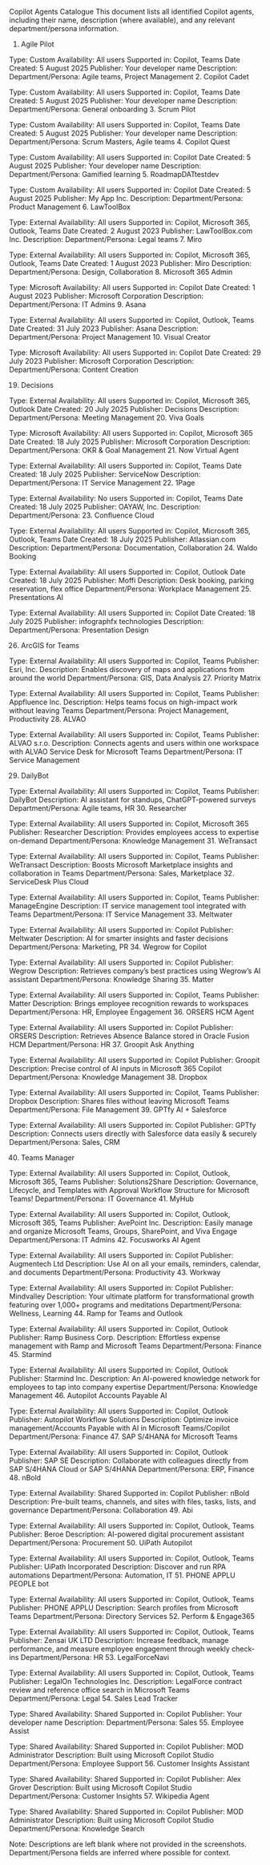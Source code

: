
Copilot Agents Catalogue
This document lists all identified Copilot agents, including their name, description (where available), and any relevant department/persona information.

1. Agile Pilot

Type: Custom
Availability: All users
Supported in: Copilot, Teams
Date Created: 5 August 2025
Publisher: Your developer name
Description:
Department/Persona: Agile teams, Project Management
2. Copilot Cadet

Type: Custom
Availability: All users
Supported in: Copilot, Teams
Date Created: 5 August 2025
Publisher: Your developer name
Description:
Department/Persona: General onboarding
3. Scrum Pilot

Type: Custom
Availability: All users
Supported in: Copilot, Teams
Date Created: 5 August 2025
Publisher: Your developer name
Description:
Department/Persona: Scrum Masters, Agile teams
4. Copilot Quest

Type: Custom
Availability: All users
Supported in: Copilot
Date Created: 5 August 2025
Publisher: Your developer name
Description:
Department/Persona: Gamified learning
5. RoadmapDATtestdev

Type: Custom
Availability: All users
Supported in: Copilot
Date Created: 5 August 2025
Publisher: My App Inc.
Description:
Department/Persona: Product Management
6. LawToolBox

Type: External
Availability: All users
Supported in: Copilot, Microsoft 365, Outlook, Teams
Date Created: 2 August 2023
Publisher: LawToolBox.com Inc.
Description:
Department/Persona: Legal teams
7. Miro

Type: External
Availability: All users
Supported in: Copilot, Microsoft 365, Outlook, Teams
Date Created: 1 August 2023
Publisher: Miro
Description:
Department/Persona: Design, Collaboration
8. Microsoft 365 Admin

Type: Microsoft
Availability: All users
Supported in: Copilot
Date Created: 1 August 2023
Publisher: Microsoft Corporation
Description:
Department/Persona: IT Admins
9. Asana

Type: External
Availability: All users
Supported in: Copilot, Outlook, Teams
Date Created: 31 July 2023
Publisher: Asana
Description:
Department/Persona: Project Management
10. Visual Creator

Type: Microsoft
Availability: All users
Supported in: Copilot
Date Created: 29 July 2023
Publisher: Microsoft Corporation
Description:
Department/Persona: Content Creation

19. Decisions

Type: External
Availability: All users
Supported in: Copilot, Microsoft 365, Outlook
Date Created: 20 July 2025
Publisher: Decisions
Description:
Department/Persona: Meeting Management
20. Viva Goals

Type: Microsoft
Availability: All users
Supported in: Copilot, Microsoft 365
Date Created: 18 July 2025
Publisher: Microsoft Corporation
Description:
Department/Persona: OKR & Goal Management
21. Now Virtual Agent

Type: External
Availability: All users
Supported in: Copilot, Teams
Date Created: 18 July 2025
Publisher: ServiceNow
Description:
Department/Persona: IT Service Management
22. 1Page

Type: External
Availability: No users
Supported in: Copilot, Teams
Date Created: 18 July 2025
Publisher: OAYAW, Inc.
Description:
Department/Persona:
23. Confluence Cloud

Type: External
Availability: All users
Supported in: Copilot, Microsoft 365, Outlook, Teams
Date Created: 18 July 2025
Publisher: Atlassian.com
Description:
Department/Persona: Documentation, Collaboration
24. Waldo Booking

Type: External
Availability: All users
Supported in: Copilot, Outlook
Date Created: 18 July 2025
Publisher: Moffi
Description: Desk booking, parking reservation, flex office
Department/Persona: Workplace Management
25. Presentations AI

Type: External
Availability: All users
Supported in: Copilot
Date Created: 18 July 2025
Publisher: infographfx technologies
Description:
Department/Persona: Presentation Design

26. ArcGIS for Teams

Type: External
Availability: All users
Supported in: Copilot, Teams
Publisher: Esri, Inc.
Description: Enables discovery of maps and applications from around the world
Department/Persona: GIS, Data Analysis
27. Priority Matrix

Type: External
Availability: All users
Supported in: Copilot, Teams
Publisher: Appfluence Inc.
Description: Helps teams focus on high-impact work without leaving Teams
Department/Persona: Project Management, Productivity
28. ALVAO

Type: External
Availability: All users
Supported in: Copilot, Teams
Publisher: ALVAO s.r.o.
Description: Connects agents and users within one workspace with ALVAO Service Desk for Microsoft Teams
Department/Persona: IT Service Management

29. DailyBot

Type: External
Availability: All users
Supported in: Copilot, Teams
Publisher: DailyBot
Description: AI assistant for standups, ChatGPT-powered surveys
Department/Persona: Agile teams, HR
30. Researcher

Type: External
Availability: All users
Supported in: Copilot, Microsoft 365
Publisher: Researcher
Description: Provides employees access to expertise on-demand
Department/Persona: Knowledge Management
31. WeTransact

Type: External
Availability: All users
Supported in: Copilot, Teams
Publisher: WeTransact
Description: Boosts Microsoft Marketplace insights and collaboration in Teams
Department/Persona: Sales, Marketplace
32. ServiceDesk Plus Cloud

Type: External
Availability: All users
Supported in: Copilot, Teams
Publisher: ManageEngine
Description: IT service management tool integrated with Teams
Department/Persona: IT Service Management
33. Meltwater

Type: External
Availability: All users
Supported in: Copilot
Publisher: Meltwater
Description: AI for smarter insights and faster decisions
Department/Persona: Marketing, PR
34. Wegrow for Copilot

Type: External
Availability: All users
Supported in: Copilot
Publisher: Wegrow
Description: Retrieves company’s best practices using Wegrow’s AI assistant
Department/Persona: Knowledge Sharing
35. Matter

Type: External
Availability: All users
Supported in: Copilot, Teams
Publisher: Matter
Description: Brings employee recognition rewards to workspaces
Department/Persona: HR, Employee Engagement
36. ORSERS HCM Agent

Type: External
Availability: All users
Supported in: Copilot
Publisher: ORSERS
Description: Retrieves Absence Balance stored in Oracle Fusion HCM
Department/Persona: HR
37. Groopit Ask Anything

Type: External
Availability: All users
Supported in: Copilot
Publisher: Groopit
Description: Precise control of AI inputs in Microsoft 365 Copilot
Department/Persona: Knowledge Management
38. Dropbox

Type: External
Availability: All users
Supported in: Copilot, Teams
Publisher: Dropbox
Description: Shares files without leaving Microsoft Teams
Department/Persona: File Management
39. GPTfy AI + Salesforce

Type: External
Availability: All users
Supported in: Copilot
Publisher: GPTfy
Description: Connects users directly with Salesforce data easily & securely
Department/Persona: Sales, CRM

40. Teams Manager

Type: External
Availability: All users
Supported in: Copilot, Outlook, Microsoft 365, Teams
Publisher: Solutions2Share
Description: Governance, Lifecycle, and Templates with Approval Workflow Structure for Microsoft Teams!
Department/Persona: IT Governance
41. MyHub

Type: External
Availability: All users
Supported in: Copilot, Outlook, Microsoft 365, Teams
Publisher: AvePoint Inc.
Description: Easily manage and organize Microsoft Teams, Groups, SharePoint, and Viva Engage
Department/Persona: IT Admins
42. Focusworks AI Agent

Type: External
Availability: All users
Supported in: Copilot
Publisher: Augmentech Ltd
Description: Use AI on all your emails, reminders, calendar, and documents
Department/Persona: Productivity
43. Workway

Type: External
Availability: All users
Supported in: Copilot
Publisher: Mindvalley
Description: Your ultimate platform for transformational growth featuring over 1,000+ programs and meditations
Department/Persona: Wellness, Learning
44. Ramp for Teams and Outlook

Type: External
Availability: All users
Supported in: Copilot, Outlook
Publisher: Ramp Business Corp.
Description: Effortless expense management with Ramp and Microsoft Teams
Department/Persona: Finance
45. Starmind

Type: External
Availability: All users
Supported in: Copilot, Outlook
Publisher: Starmind Inc.
Description: An AI-powered knowledge network for employees to tap into company expertise
Department/Persona: Knowledge Management
46. Autopilot Accounts Payable AI

Type: External
Availability: All users
Supported in: Copilot, Outlook
Publisher: Autopilot Workflow Solutions
Description: Optimize invoice management/Accounts Payable with AI in Microsoft Teams/Copilot
Department/Persona: Finance
47. SAP S/4HANA for Microsoft Teams

Type: External
Availability: All users
Supported in: Copilot, Outlook
Publisher: SAP SE
Description: Collaborate with colleagues directly from SAP S/4HANA Cloud or SAP S/4HANA
Department/Persona: ERP, Finance
48. nBold

Type: External
Availability: Shared
Supported in: Copilot
Publisher: nBold
Description: Pre-built teams, channels, and sites with files, tasks, lists, and governance
Department/Persona: Collaboration
49. Abi

Type: External
Availability: All users
Supported in: Copilot, Outlook, Teams
Publisher: Beroe
Description: AI-powered digital procurement assistant
Department/Persona: Procurement
50. UiPath Autopilot

Type: External
Availability: All users
Supported in: Copilot, Outlook, Teams
Publisher: UiPath Incorporated
Description: Discover and run RPA automations
Department/Persona: Automation, IT
51. PHONE APPLU PEOPLE bot

Type: External
Availability: All users
Supported in: Copilot, Outlook, Teams
Publisher: PHONE APPLU
Description: Search profiles from Microsoft Teams
Department/Persona: Directory Services
52. Perform & Engage365

Type: External
Availability: All users
Supported in: Copilot, Outlook, Teams
Publisher: Zensai UK LTD
Description: Increase feedback, manage performance, and measure employee engagement through weekly check-ins
Department/Persona: HR
53. LegalForceNavi

Type: External
Availability: All users
Supported in: Copilot, Outlook, Teams
Publisher: LegalOn Technologies Inc.
Description: LegalForce contract review and reference office search in Microsoft Teams
Department/Persona: Legal
54. Sales Lead Tracker

Type: Shared
Availability: Shared
Supported in: Copilot
Publisher: Your developer name
Description:
Department/Persona: Sales
55. Employee Assist

Type: Shared
Availability: Shared
Supported in: Copilot
Publisher: MOD Administrator
Description: Built using Microsoft Copilot Studio
Department/Persona: Employee Support
56. Customer Insights Assistant

Type: Shared
Availability: Shared
Supported in: Copilot
Publisher: Alex Grover
Description: Built using Microsoft Copilot Studio
Department/Persona: Customer Insights
57. Wikipedia Agent

Type: Shared
Availability: Shared
Supported in: Copilot
Publisher: MOD Administrator
Description: Built using Microsoft Copilot Studio
Department/Persona: Knowledge Search

Note: Descriptions are left blank where not provided in the screenshots. Department/Persona fields are inferred where possible for context.

